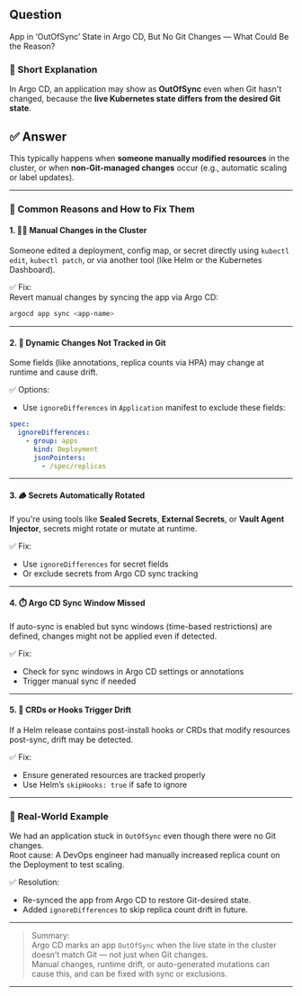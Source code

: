 ## Question  
App in ‘OutOfSync’ State in Argo CD, But No Git Changes — What Could Be the Reason?

### 📝 Short Explanation  
In Argo CD, an application may show as **OutOfSync** even when Git hasn't changed, because the **live Kubernetes state differs from the desired Git state**.

## ✅ Answer  

This typically happens when **someone manually modified resources** in the cluster, or when **non-Git-managed changes** occur (e.g., automatic scaling or label updates).

---

### 🧭 Common Reasons and How to Fix Them

#### 1. 👨‍🔧 **Manual Changes in the Cluster**
Someone edited a deployment, config map, or secret directly using `kubectl edit`, `kubectl patch`, or via another tool (like Helm or the Kubernetes Dashboard).

✅ Fix:  
Revert manual changes by syncing the app via Argo CD:
```bash
argocd app sync <app-name>
```

---

#### 2. 🔄 **Dynamic Changes Not Tracked in Git**
Some fields (like annotations, replica counts via HPA) may change at runtime and cause drift.

✅ Options:
- Use `ignoreDifferences` in `Application` manifest to exclude these fields:
```yaml
spec:
  ignoreDifferences:
    - group: apps
      kind: Deployment
      jsonPointers:
        - /spec/replicas
```

---

#### 3. 🪵 **Secrets Automatically Rotated**
If you're using tools like **Sealed Secrets**, **External Secrets**, or **Vault Agent Injector**, secrets might rotate or mutate at runtime.

✅ Fix:  
- Use `ignoreDifferences` for secret fields
- Or exclude secrets from Argo CD sync tracking

---

#### 4. ⏱️ **Argo CD Sync Window Missed**
If auto-sync is enabled but sync windows (time-based restrictions) are defined, changes might not be applied even if detected.

✅ Fix:
- Check for sync windows in Argo CD settings or annotations
- Trigger manual sync if needed

---

#### 5. 🔀 **CRDs or Hooks Trigger Drift**
If a Helm release contains post-install hooks or CRDs that modify resources post-sync, drift may be detected.

✅ Fix:
- Ensure generated resources are tracked properly
- Use Helm’s `skipHooks: true` if safe to ignore

---

### 🧠 Real-World Example

We had an application stuck in `OutOfSync` even though there were no Git changes.  
Root cause: A DevOps engineer had manually increased replica count on the Deployment to test scaling.

✅ Resolution:
- Re-synced the app from Argo CD to restore Git-desired state.
- Added `ignoreDifferences` to skip replica count drift in future.

---

> Summary:  
> Argo CD marks an app `OutOfSync` when the live state in the cluster doesn’t match Git — not just when Git changes.  
> Manual changes, runtime drift, or auto-generated mutations can cause this, and can be fixed with sync or exclusions.

---
